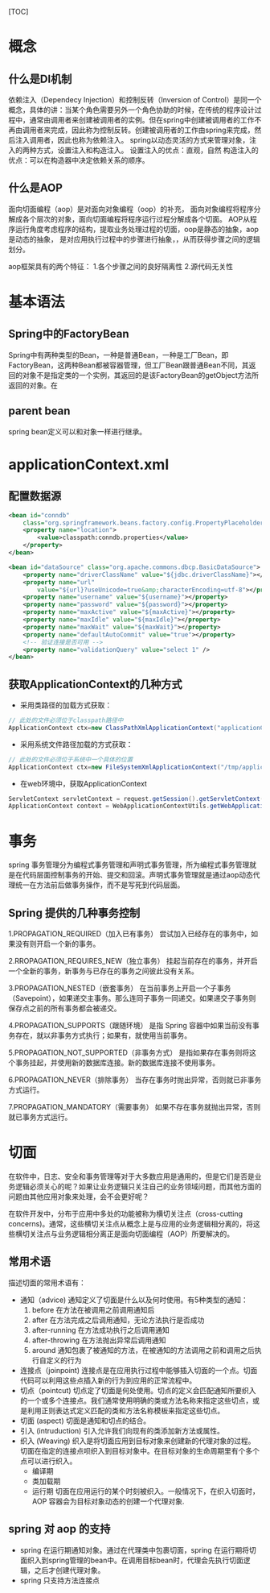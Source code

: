 [TOC]
# 概念
## 什么是DI机制
依赖注入（Dependecy Injection）和控制反转（Inversion of Control）是同一个概念，具体的讲：当某个角色需要另外一个角色协助的时候，在传统的程序设计过程中，通常由调用者来创建被调用者的实例。但在spring中创建被调用者的工作不再由调用者来完成，因此称为控制反转。创建被调用者的工作由spring来完成，然后注入调用者，因此也称为依赖注入。
spring以动态灵活的方式来管理对象，注入的两种方式，设置注入和构造注入。
设置注入的优点：直观，自然
构造注入的优点：可以在构造器中决定依赖关系的顺序。
## 什么是AOP
面向切面编程（aop）是对面向对象编程（oop）的补充，
面向对象编程将程序分解成各个层次的对象，面向切面编程将程序运行过程分解成各个切面。
AOP从程序运行角度考虑程序的结构，提取业务处理过程的切面，oop是静态的抽象，aop是动态的抽象，
是对应用执行过程中的步骤进行抽象，，从而获得步骤之间的逻辑划分。

aop框架具有的两个特征：
1.各个步骤之间的良好隔离性
2.源代码无关性 

# 基本语法
## Spring中的FactoryBean
Spring中有两种类型的Bean，一种是普通Bean，一种是工厂Bean，即FactoryBean，这两种Bean都被容器管理，但工厂Bean跟普通Bean不同，其返回的对象不是指定类的一个实例，其返回的是该FactoryBean的getObject方法所返回的对象。在
## parent bean
spring bean定义可以和对象一样进行继承。

# applicationContext.xml
## 配置数据源
```xml
<bean id="conndb"
    class="org.springframework.beans.factory.config.PropertyPlaceholderConfigurer">
    <property name="location">
        <value>classpath:conndb.properties</value>
    </property>
</bean>

<bean id="dataSource" class="org.apache.commons.dbcp.BasicDataSource">
    <property name="driverClassName" value="${jdbc.driverClassName}"></property>
    <property name="url"
        value="${url}?useUnicode=true&amp;characterEncoding=utf-8"></property>
    <property name="username" value="${username}"></property>
    <property name="password" value="${password}"></property>
    <property name="maxActive" value="${maxActive}"></property>
    <property name="maxIdle" value="${maxIdle}"></property>
    <property name="maxWait" value="${maxWait}"></property>
    <property name="defaultAutoCommit" value="true"></property>
    <!-- 验证连接是否可用 -->
    <property name="validationQuery" value="select 1" />
</bean>
```

## 获取ApplicationContext的几种方式

- 采用类路径的加载方式获取：
```java
// 此处的文件必须位于classpath路径中
ApplicationContext ctx=new ClassPathXmlApplicationContext("applicationContext.xml");
```
  
- 采用系统文件路径加载的方式获取：
```java
// 此处的文件必须位于系统中一个具体的位置
ApplicationContext ctx=new FileSystemXmlApplicationContext("/tmp/applicationContext.xml");
```

- 在web环境中，获取ApplicationContext
```java
ServletContext servletContext = request.getSession().getServletContext();               
ApplicationContext context = WebApplicationContextUtils.getWebApplicationContext(servletContext); 
```

# 事务

spring 事务管理分为编程式事务管理和声明式事务管理，所为编程式事务管理就是在代码层面控制事务的开始、提交和回滚。声明式事务管理就是通过aop动态代理统一在方法前后做事务操作，而不是写死到代码层面。

## Spring 提供的几种事务控制
1.PROPAGATION_REQUIRED（加入已有事务）
    尝试加入已经存在的事务中，如果没有则开启一个新的事务。

2.RROPAGATION_REQUIRES_NEW（独立事务）
    挂起当前存在的事务，并开启一个全新的事务，新事务与已存在的事务之间彼此没有关系。

3.PROPAGATION_NESTED（嵌套事务）
    在当前事务上开启一个子事务（Savepoint），如果递交主事务。那么连同子事务一同递交。如果递交子事务则保存点之前的所有事务都会被递交。

4.PROPAGATION_SUPPORTS（跟随环境）
    是指 Spring 容器中如果当前没有事务存在，就以非事务方式执行；如果有，就使用当前事务。

5.PROPAGATION_NOT_SUPPORTED（非事务方式）
    是指如果存在事务则将这个事务挂起，并使用新的数据库连接。新的数据库连接不使用事务。

6.PROPAGATION_NEVER（排除事务）
    当存在事务时抛出异常，否则就已非事务方式运行。

7.PROPAGATION_MANDATORY（需要事务）
    如果不存在事务就抛出异常，否则就已事务方式运行。

# 切面
在软件中，日志、安全和事务管理等对于大多数应用是通用的，但是它们是否是业务逻辑必须关心的呢？如果让业务逻辑只关注自己的业务领域问题，而其他方面的问题由其他应用对象来处理，会不会更好呢？

在软件开发中，分布于应用中多处的功能被称为横切关注点（cross-cutting concerns)。通常，这些横切关注点从概念上是与应用的业务逻辑相分离的，将这些横切关注点与业务逻辑相分离正是面向切面编程（AOP）所要解决的。

## 常用术语

描述切面的常用术语有：

- 通知（advice) 通知定义了切面是什么以及何时使用。有5种类型的通知：
    1. before 在方法在被调用之前调用通知后
    2. after 在方法完成之后调用通知，无论方法执行是否成功
    3. after-running  在方法成功执行之后调用通知
    4. after-throwing 在方法抛出异常后调用通知
    5. around 通知包裹了被通知的方法，在被通知的方法调用之前和调用之后执行自定义的行为
- 连接点（joinpoint) 连接点是在应用执行过程中能够插入切面的一个点。切面代码可以利用这些点插入新的行为到应用的正常流程中。
- 切点（pointcut) 切点定了切面是何处使用。切点的定义会匹配通知所要织入的一个或多个连接点。我们通常使用明确的类或方法名称来指定这些切点，或是利用正则表达式定义匹配的类和方法名称模板来指定这些切点。
- 切面 (aspect) 切面是通知和切点的结合。
- 引入 (intruduction) 引入允许我们向现有的类添加新方法或属性。
- 织入 (Weaving) 织入是将切面应用到目标对象来创建新的代理对象的过程。切面在指定的连接点呗织入到目标对象中。在目标对象的生命周期里有个多个点可以进行织入。
    * 编译期
    * 类加载期
    * 运行期 切面在应用运行的某个时刻被织入。一般情况下，在织入切面时，AOP 容器会为目标对象动态的创建一个代理对象.

## spring 对 aop 的支持

- spring 在运行期通知对象。通过在代理类中包裹切面，spring 在运行期将切面织入到spring管理的bean中。在调用目标bean时，代理会先执行切面逻辑，之后才创建代理对象。
- spring 只支持方法连接点
